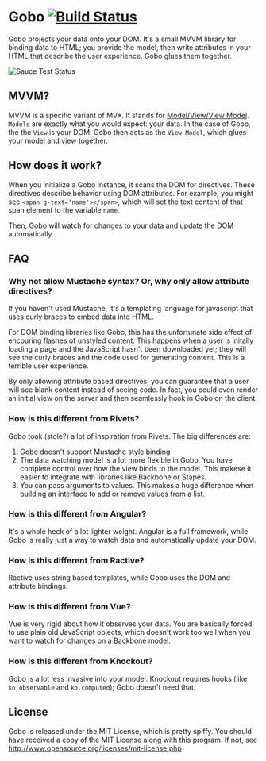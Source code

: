 Gobo [![Build Status](https://secure.travis-ci.org/Nycto/Gobo.png?branch=master)](http://travis-ci.org/Nycto/Gobo)
====

Gobo projects your data onto your DOM. It's a small MVVM library for binding
data to HTML; you provide the model, then write attributes in your HTML that
describe the user experience. Gobo glues them together.

![Sauce Test Status](https://saucelabs.com/browser-matrix/nycto-gobo.svg?auth=35717a653e612001e0b36828bcb06a24)

MVVM?
-----

MVVM is a specific variant of MV\*. It stands for
[Model/View/View Model](http://en.wikipedia.org/wiki/Model_View_ViewModel).
`Models` are exactly what you would expect: your data. In the case of Gobo, the
the `View` is your DOM. Gobo then acts as the `View Model`, which glues your
model and view together.

How does it work?
-----------------

When you initialize a Gobo instance, it scans the DOM for directives. These
directives describe behavior using DOM attributes. For example, you might see
`<span g-text='name'></span>`, which will set the text content of that span
element to the variable `name`.

Then, Gobo will watch for changes to your data and update the DOM automatically.

FAQ
---

### Why not allow Mustache syntax? Or, why only allow attribute directives?

If you haven't used Mustache, it's a templating language for javascript that
uses curly braces to embed data into HTML.

For DOM binding libraries like Gobo, this has the unfortunate side effect
of encouring flashes of unstyled content. This happens when a user is initally
loading a page and the JavaScript hasn't been downloaded yet; they will see
the curly braces and the code used for generating content. This is a terrible
user experience.

By only allowing attribute based directives, you can guarantee that a user
will see blank content instead of seeing code. In fact, you could even render
an initial view on the server and then seamlessly hook in Gobo on the client.

### How is this different from Rivets?

Gobo took (stole?) a lot of inspiration from Rivets. The big differences are:

1. Gobo doesn't support Mustache style binding
2. The data watching model is a lot more flexible in Gobo. You have complete
   control over how the view binds to the model. This makese it easier to
   integrate with libraries like Backbone or Stapes.
3. You can pass arguments to values. This makes a huge difference when building
   an interface to add or remove values from a list.

### How is this different from Angular?

It's a whole heck of a lot lighter weight. Angular is a full framework, while
Gobo is really just a way to watch data and automatically update your DOM.

### How is this different from Ractive?

Ractive uses string based templates, while Gobo uses the DOM and attribute
bindings.

### How is this different from Vue?

Vue is very rigid about how it observes your data. You are basically forced to
use plain old JavaScript objects, which doesn't work too well when you want to
watch for changes on a Backbone model.

### How is this different from Knockout?

Gobo is a lot less invasive into your model. Knockout requires hooks (like
`ko.observable` and `ko.computed`); Gobo doesn't need that.

License
-------

Gobo is released under the MIT License, which is pretty spiffy. You should
have received a copy of the MIT License along with this program. If not, see
http://www.opensource.org/licenses/mit-license.php


